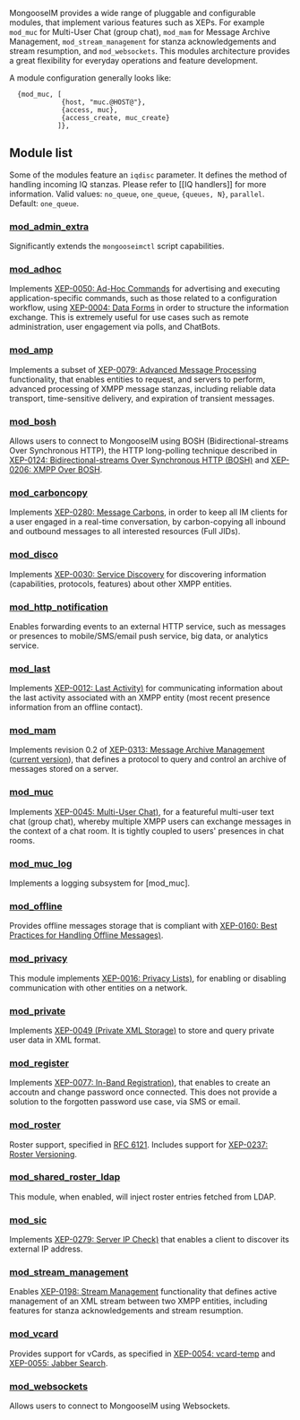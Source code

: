 MongooseIM provides a wide range of pluggable and configurable modules, that implement various features such as XEPs. For example `mod_muc` for Multi-User Chat (group chat), `mod_mam` for Message Archive Management, `mod_stream_management` for stanza acknowledgements and stream resumption, and `mod_websockets`. This modules architecture provides a great flexibility for everyday operations and feature development.

A module configuration generally looks like:
```
  {mod_muc, [
             {host, "muc.@HOST@"},
             {access, muc},
             {access_create, muc_create}
            ]},
```

## Module list
Some of the modules feature an `iqdisc` parameter. It defines the method of handling incoming IQ stanzas. Please refer to [[IQ handlers]] for more information. Valid values: `no_queue`, `one_queue`, `{queues, N}`, `parallel`. Default: `one_queue`.

### [mod_admin_extra](../modules/mod_admin_extra.md)
Significantly extends the `mongooseimctl` script capabilities. 

### [mod_adhoc](../modules/mod_adhoc.md)
Implements [XEP-0050: Ad-Hoc Commands](http://xmpp.org/extensions/xep-0050.html) for advertising and executing application-specific commands, such as those related to a configuration workflow, using [XEP-0004: Data Forms](http://xmpp.org/extensions/xep-0004.html) in order to structure the information exchange. This is extremely useful for use cases such as remote administration, user engagement via polls, and ChatBots.

### [mod_amp](../modules/mod_amp.md)
Implements a subset of [XEP-0079: Advanced Message Processing](http://xmpp.org/extensions/xep-0079.html) functionality, that enables entities to request, and servers to perform, advanced processing of XMPP message stanzas, including reliable data transport, time-sensitive delivery, and expiration of transient messages.

### [mod_bosh](../modules/mod_bosh.md)
Allows users to connect to MongooseIM using BOSH (Bidirectional-streams Over Synchronous HTTP), the HTTP long-polling technique described in [XEP-0124: Bidirectional-streams Over Synchronous HTTP (BOSH)](http://xmpp.org/extensions/xep-0124.html) and [XEP-0206: XMPP Over BOSH](http://xmpp.org/extensions/xep-0206.html).

### [mod_carboncopy](../modules/mod_carboncopy.md)
Implements [XEP-0280: Message Carbons](http://xmpp.org/extensions/xep-0280.html), in order to keep all IM clients for a user engaged in a real-time conversation, by carbon-copying all inbound and outbound messages to all interested resources (Full JIDs).

### [mod_disco](../modules/mod_disco.md)
Implements [XEP-0030: Service Discovery](http://xmpp.org/extensions/xep-0030.html) for discovering information (capabilities, protocols, features) about other XMPP entities.

### [mod_http_notification](../modules/mod_http_notification.md)
Enables forwarding events to an external HTTP service, such as messages or presences to mobile/SMS/email push service, big data, or analytics service.

### [mod_last](../modules/mod_last.md)
Implements [XEP-0012: Last Activity)](http://xmpp.org/extensions/xep-0012.html) for communicating information about the last activity associated with an XMPP entity (most recent presence information from an offline contact).

### [mod_mam](../modules/mod_mam.md)
Implements revision 0.2 of [XEP-0313: Message Archive Management](http://xmpp.org/extensions/attic/xep-0313-0.2.html) ([current version](http://xmpp.org/extensions/xep-0313.html)), that defines a protocol to query and control an archive of messages stored on a server.

### [mod_muc](../modules/mod_muc.md)
Implements [XEP-0045: Multi-User Chat)](http://xmpp.org/extensions/xep-0045.html), for a featureful multi-user text chat (group chat), whereby multiple XMPP users can exchange messages in the context of a chat room. It is tightly coupled to users' presences in chat rooms.

### [mod_muc_log](../modules/mod_muc_log.md)
Implements a logging subsystem for [mod_muc].

### [mod_offline](../modules/mod_offline.md)
Provides offline messages storage that is compliant with [XEP-0160: Best Practices for Handling Offline Messages)](http://xmpp.org/extensions/xep-0160.html).

### [mod_privacy](../modules/mod_privacy.md)
This module implements [XEP-0016: Privacy Lists)](http://xmpp.org/extensions/xep-0016.html), for enabling or disabling communication with other entities on a network.

### [mod_private](../modules/mod_private.md)
Implements [XEP-0049 (Private XML Storage)](http://xmpp.org/extensions/xep-0049.html) to store and query private user data in XML format.

### [mod_register](../modules/mod_register.md)
Implements [XEP-0077: In-Band Registration)](http://xmpp.org/extensions/xep-0077.html), that enables to create an accoutn and change password once connected. This does not provide a solution to the forgotten password use case, via SMS or email.

### [mod_roster](../modules/mod_roster.md)
Roster support, specified in [RFC 6121](http://xmpp.org/rfcs/rfc6121.html). Includes support for [XEP-0237: Roster Versioning](http://xmpp.org/extensions/xep-0237.html).

### [mod_shared_roster_ldap](../modules/mod_shared_roster_ldap.md)
This module, when enabled, will inject roster entries fetched from LDAP. 

### [mod_sic](../modules/mod_sic.md)
Implements [XEP-0279: Server IP Check)](http://xmpp.org/extensions/xep-0279.html) that enables a client to discover its external IP address.

### [mod_stream_management](../modules/mod_stream_management.md)
Enables [XEP-0198: Stream Management](http://xmpp.org/extensions/xep-0198.html) functionality that defines active management of an XML stream between two XMPP entities, including features for stanza acknowledgements and stream resumption.

### [mod_vcard](../modules/mod_vcard.md)
Provides support for vCards, as specified in [XEP-0054: vcard-temp](http://xmpp.org/extensions/xep-0054.html) and [XEP-0055: Jabber Search](http://xmpp.org/extensions/xep-0055.html).

### [mod_websockets](../modules/mod_websockets.md)
Allows users to connect to MongooseIM using Websockets.

